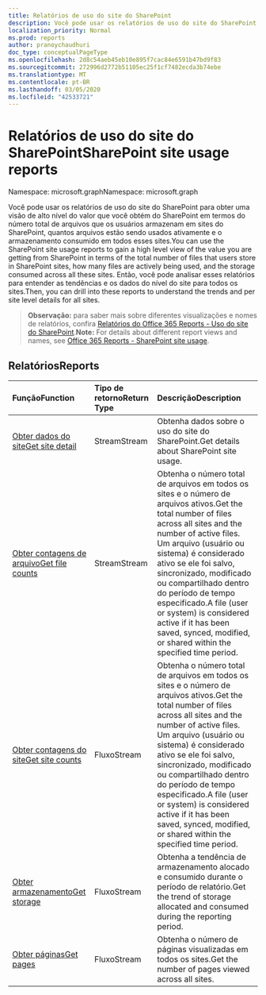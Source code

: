 ```yaml
---
title: Relatórios de uso do site do SharePoint
description: Você pode usar os relatórios de uso do site do SharePoint para obter uma visão de alto nível do valor que você obtém do SharePoint em termos do número total de arquivos que os usuários armazenam em sites do SharePoint, quantos arquivos estão sendo usados ativamente e o armazenamento consumido em todos esses sites. Então, você pode analisar esses relatórios para entender as tendências e os dados do nível do site para todos os sites.
localization_priority: Normal
ms.prod: reports
author: pranoychaudhuri
doc_type: conceptualPageType
ms.openlocfilehash: 2d8c54aeb45eb10e895f7cac84e6591b47bd9f83
ms.sourcegitcommit: 272996d2772b51105ec25f1cf7482ecda3b74ebe
ms.translationtype: MT
ms.contentlocale: pt-BR
ms.lasthandoff: 03/05/2020
ms.locfileid: "42533721"
---
```

# <a name="sharepoint-site-usage-reports"></a><span data-ttu-id="42cd5-104">Relatórios de uso do site do SharePoint</span><span class="sxs-lookup"><span data-stu-id="42cd5-104">SharePoint site usage reports</span></span>

<span data-ttu-id="42cd5-105">Namespace: microsoft.graph</span><span class="sxs-lookup"><span data-stu-id="42cd5-105">Namespace: microsoft.graph</span></span>

<span data-ttu-id="42cd5-106">Você pode usar os relatórios de uso do site do SharePoint para obter uma visão de alto nível do valor que você obtém do SharePoint em termos do número total de arquivos que os usuários armazenam em sites do SharePoint, quantos arquivos estão sendo usados ativamente e o armazenamento consumido em todos esses sites.</span><span class="sxs-lookup"><span data-stu-id="42cd5-106">You can use the SharePoint site usage reports to gain a high level view of the value you are getting from SharePoint in terms of the total number of files that users store in SharePoint sites, how many files are actively being used, and the storage consumed across all these sites.</span></span> <span data-ttu-id="42cd5-107">Então, você pode analisar esses relatórios para entender as tendências e os dados do nível do site para todos os sites.</span><span class="sxs-lookup"><span data-stu-id="42cd5-107">Then, you can drill into these reports to understand the trends and per site level details for all sites.</span></span>

> <span data-ttu-id="42cd5-108">**Observação:** para saber mais sobre diferentes visualizações e nomes de relatórios, confira [Relatórios do Office 365 Reports - Uso do site do SharePoint](https://support.office.com/client/SharePoint-site-usage-4ecfb843-e5d5-464d-8bf6-7ed512a9b213).</span><span class="sxs-lookup"><span data-stu-id="42cd5-108">**Note:** For details about different report views and names, see [Office 365 Reports - SharePoint site usage](https://support.office.com/client/SharePoint-site-usage-4ecfb843-e5d5-464d-8bf6-7ed512a9b213).</span></span>

## <a name="reports"></a><span data-ttu-id="42cd5-109">Relatórios</span><span class="sxs-lookup"><span data-stu-id="42cd5-109">Reports</span></span>

| <span data-ttu-id="42cd5-110">Função</span><span class="sxs-lookup"><span data-stu-id="42cd5-110">Function</span></span>                                 | <span data-ttu-id="42cd5-111">Tipo de retorno</span><span class="sxs-lookup"><span data-stu-id="42cd5-111">Return Type</span></span> | <span data-ttu-id="42cd5-112">Descrição</span><span class="sxs-lookup"><span data-stu-id="42cd5-112">Description</span></span>                              |
| :--------------------------------------- | :---------- | :--------------------------------------- |
| [<span data-ttu-id="42cd5-113">Obter dados do site</span><span class="sxs-lookup"><span data-stu-id="42cd5-113">Get site detail</span></span>](../api/reportroot-getsharepointsiteusagedetail.md) | <span data-ttu-id="42cd5-114">Stream</span><span class="sxs-lookup"><span data-stu-id="42cd5-114">Stream</span></span>      | <span data-ttu-id="42cd5-115">Obtenha dados sobre o uso do site do SharePoint.</span><span class="sxs-lookup"><span data-stu-id="42cd5-115">Get details about SharePoint site usage.</span></span> |
| [<span data-ttu-id="42cd5-116">Obter contagens de arquivo</span><span class="sxs-lookup"><span data-stu-id="42cd5-116">Get file counts</span></span>](../api/reportroot-getsharepointsiteusagefilecounts.md) | <span data-ttu-id="42cd5-117">Stream</span><span class="sxs-lookup"><span data-stu-id="42cd5-117">Stream</span></span>      | <span data-ttu-id="42cd5-118">Obtenha o número total de arquivos em todos os sites e o número de arquivos ativos.</span><span class="sxs-lookup"><span data-stu-id="42cd5-118">Get the total number of files across all sites and the number of active files.</span></span> <span data-ttu-id="42cd5-119">Um arquivo (usuário ou sistema) é considerado ativo se ele foi salvo, sincronizado, modificado ou compartilhado dentro do período de tempo especificado.</span><span class="sxs-lookup"><span data-stu-id="42cd5-119">A file (user or system) is considered active if it has been saved, synced, modified, or shared within the specified time period.</span></span> |
| [<span data-ttu-id="42cd5-120">Obter contagens do site</span><span class="sxs-lookup"><span data-stu-id="42cd5-120">Get site counts</span></span>](../api/reportroot-getsharepointsiteusagesitecounts.md) | <span data-ttu-id="42cd5-121">Fluxo</span><span class="sxs-lookup"><span data-stu-id="42cd5-121">Stream</span></span>      | <span data-ttu-id="42cd5-122">Obtenha o número total de arquivos em todos os sites e o número de arquivos ativos.</span><span class="sxs-lookup"><span data-stu-id="42cd5-122">Get the total number of files across all sites and the number of active files.</span></span> <span data-ttu-id="42cd5-123">Um arquivo (usuário ou sistema) é considerado ativo se ele foi salvo, sincronizado, modificado ou compartilhado dentro do período de tempo especificado.</span><span class="sxs-lookup"><span data-stu-id="42cd5-123">A file (user or system) is considered active if it has been saved, synced, modified, or shared within the specified time period.</span></span> |
| [<span data-ttu-id="42cd5-124">Obter armazenamento</span><span class="sxs-lookup"><span data-stu-id="42cd5-124">Get storage</span></span>](../api/reportroot-getsharepointsiteusagestorage.md) | <span data-ttu-id="42cd5-125">Fluxo</span><span class="sxs-lookup"><span data-stu-id="42cd5-125">Stream</span></span>      | <span data-ttu-id="42cd5-126">Obtenha a tendência de armazenamento alocado e consumido durante o período de relatório.</span><span class="sxs-lookup"><span data-stu-id="42cd5-126">Get the trend of storage allocated and consumed during the reporting period.</span></span> |
| [<span data-ttu-id="42cd5-127">Obter páginas</span><span class="sxs-lookup"><span data-stu-id="42cd5-127">Get pages</span></span>](../api/reportroot-getsharepointsiteusagepages.md) | <span data-ttu-id="42cd5-128">Fluxo</span><span class="sxs-lookup"><span data-stu-id="42cd5-128">Stream</span></span>      | <span data-ttu-id="42cd5-129">Obtenha o número de páginas visualizadas em todos os sites.</span><span class="sxs-lookup"><span data-stu-id="42cd5-129">Get the number of pages viewed across all sites.</span></span> |
